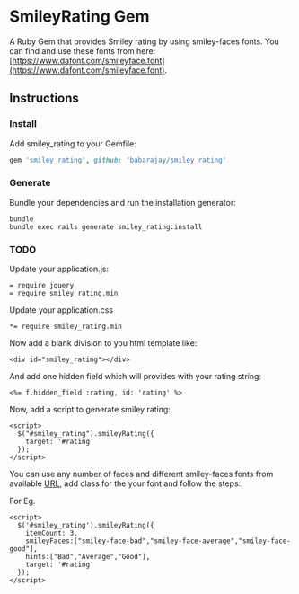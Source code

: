 # SmileyRating Gem

A Ruby Gem that provides Smiley rating by using smiley-faces fonts. You can find and use these fonts from here: [https://www.dafont.com/smileyface.font](https://www.dafont.com/smileyface.font).

## Instructions

### Install

Add smiley_rating to your Gemfile:

```ruby
gem 'smiley_rating', github: 'babarajay/smiley_rating'
```

### Generate

Bundle your dependencies and run the installation generator:

```shell
bundle
bundle exec rails generate smiley_rating:install
```

### TODO

Update your application.js:

```
= require jquery
= require smiley_rating.min
```

Update your application.css

```
*= require smiley_rating.min
```

Now add a blank division to you html template like:

```
<div id="smiley_rating"></div>
```

And add one hidden  field which will provides with your rating string:

```
<%= f.hidden_field :rating, id: 'rating' %>
```

Now, add a script to generate smiley rating:

```
<script>
  $("#smiley_rating").smileyRating({
    target: '#rating'
  });
</script>
```

You can use any number of faces and different smiley-faces fonts from available [URL](https://www.dafont.com/smileyface.font), add class for the your font and follow the steps:

For Eg.

```
<script>
  $('#smiley_rating').smileyRating({
    itemCount: 3,
    smileyFaces:["smiley-face-bad","smiley-face-average","smiley-face-good"],
    hints:["Bad","Average","Good"],
    target: '#rating'
  });
</script>
```